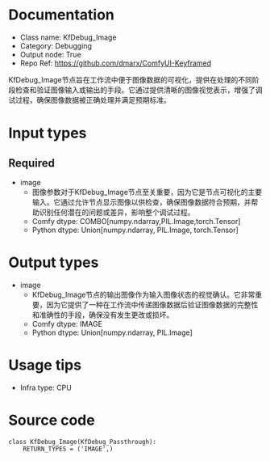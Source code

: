 # Documentation
- Class name: KfDebug_Image
- Category: Debugging
- Output node: True
- Repo Ref: https://github.com/dmarx/ComfyUI-Keyframed

KfDebug_Image节点旨在工作流中便于图像数据的可视化，提供在处理的不同阶段检查和验证图像输入或输出的手段。它通过提供清晰的图像视觉表示，增强了调试过程，确保图像数据被正确处理并满足预期标准。

# Input types
## Required
- image
    - 图像参数对于KfDebug_Image节点至关重要，因为它是节点可视化的主要输入。它通过允许节点显示图像以供检查，确保图像数据符合预期，并帮助识别任何潜在的问题或差异，影响整个调试过程。
    - Comfy dtype: COMBO[numpy.ndarray,PIL.Image,torch.Tensor]
    - Python dtype: Union[numpy.ndarray, PIL.Image, torch.Tensor]

# Output types
- image
    - KfDebug_Image节点的输出图像作为输入图像状态的视觉确认。它非常重要，因为它提供了一种在工作流中传递图像数据后验证图像数据的完整性和准确性的手段，确保没有发生更改或损坏。
    - Comfy dtype: IMAGE
    - Python dtype: Union[numpy.ndarray, PIL.Image]

# Usage tips
- Infra type: CPU

# Source code
```
class KfDebug_Image(KfDebug_Passthrough):
    RETURN_TYPES = ('IMAGE',)
```